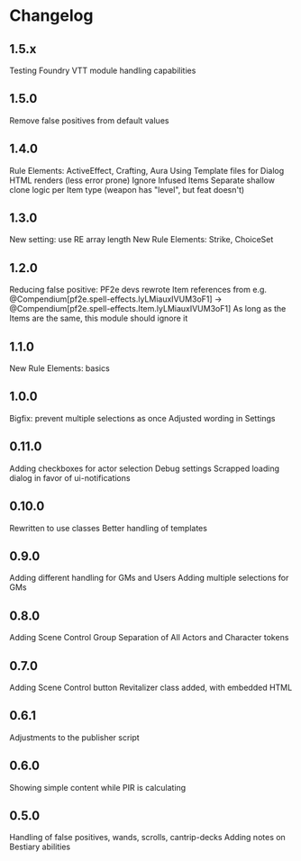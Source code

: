 # Changelog

## 1.5.x
Testing Foundry VTT module handling capabilities

## 1.5.0
Remove false positives from default values

## 1.4.0
Rule Elements: ActiveEffect, Crafting, Aura
Using Template files for Dialog HTML renders (less error prone)
Ignore Infused Items
Separate shallow clone logic per Item type (weapon has "level", but feat doesn't)

## 1.3.0
New setting: use RE array length
New Rule Elements: Strike, ChoiceSet

## 1.2.0
Reducing false positive: PF2e devs rewrote Item references from e.g.
    @Compendium[pf2e.spell-effects.lyLMiauxIVUM3oF1] -> @Compendium[pf2e.spell-effects.Item.lyLMiauxIVUM3oF1]
    As long as the Items are the same, this module should ignore it

## 1.1.0
New Rule Elements: basics

## 1.0.0
Bigfix: prevent multiple selections as once
Adjusted wording in Settings

## 0.11.0
Adding checkboxes for actor selection
Debug settings
Scrapped loading dialog in favor of ui-notifications

## 0.10.0
Rewritten to use classes
Better handling of templates

## 0.9.0
Adding different handling for GMs and Users
Adding multiple selections for GMs

## 0.8.0
Adding Scene Control Group
Separation of All Actors and Character tokens

## 0.7.0
Adding Scene Control button
Revitalizer class added, with embedded HTML

## 0.6.1
Adjustments to the publisher script

## 0.6.0
Showing simple content while PIR is calculating

## 0.5.0
Handling of false positives, wands, scrolls, cantrip-decks
Adding notes on Bestiary abilities